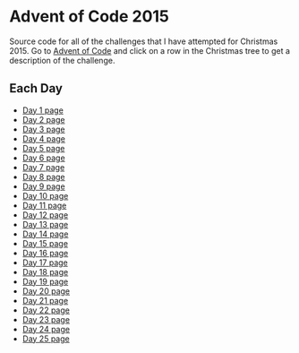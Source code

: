 # Advent of Code 2015
Source code for all of the challenges that I have attempted for Christmas 2015.
Go to [Advent of Code](http://adventofcode.com/2015) and click on a row in the Christmas tree to get a description of the challenge.

## Each Day

*  <a href="https://adventofcode.com/2015/day/1" target="_blank">Day 1 page</a>
*  <a href="https://adventofcode.com/2015/day/2" target="_blank">Day 2 page</a>
*  <a href="https://adventofcode.com/2015/day/3" target="_blank">Day 3 page</a>
*  <a href="https://adventofcode.com/2015/day/4" target="_blank">Day 4 page</a>
*  <a href="https://adventofcode.com/2015/day/5" target="_blank">Day 5 page</a>
*  <a href="https://adventofcode.com/2015/day/6" target="_blank">Day 6 page</a>
*  <a href="https://adventofcode.com/2015/day/7" target="_blank">Day 7 page</a>
*  <a href="https://adventofcode.com/2015/day/8" target="_blank">Day 8 page</a>
*  <a href="https://adventofcode.com/2015/day/9" target="_blank">Day 9 page</a>
*  <a href="https://adventofcode.com/2015/day/10" target="_blank">Day 10 page</a>
*  <a href="https://adventofcode.com/2015/day/11" target="_blank">Day 11 page</a>
*  <a href="https://adventofcode.com/2015/day/12" target="_blank">Day 12 page</a>
*  <a href="https://adventofcode.com/2015/day/13" target="_blank">Day 13 page</a>
*  <a href="https://adventofcode.com/2015/day/14" target="_blank">Day 14 page</a>
*  <a href="https://adventofcode.com/2015/day/15" target="_blank">Day 15 page</a>
*  <a href="https://adventofcode.com/2015/day/16" target="_blank">Day 16 page</a>
*  <a href="https://adventofcode.com/2015/day/17" target="_blank">Day 17 page</a>
*  <a href="https://adventofcode.com/2015/day/18" target="_blank">Day 18 page</a>
*  <a href="https://adventofcode.com/2015/day/19" target="_blank">Day 19 page</a>
*  <a href="https://adventofcode.com/2015/day/20" target="_blank">Day 20 page</a>
*  <a href="https://adventofcode.com/2015/day/21" target="_blank">Day 21 page</a>
*  <a href="https://adventofcode.com/2015/day/22" target="_blank">Day 22 page</a>
*  <a href="https://adventofcode.com/2015/day/23" target="_blank">Day 23 page</a>
*  <a href="https://adventofcode.com/2015/day/24" target="_blank">Day 24 page</a>
*  <a href="https://adventofcode.com/2015/day/25" target="_blank">Day 25 page</a>

